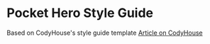 Pocket Hero Style Guide
=========
Based on CodyHouse's style guide template
[Article on CodyHouse](http://codyhouse.co/gem/css-style-guide-template/)
